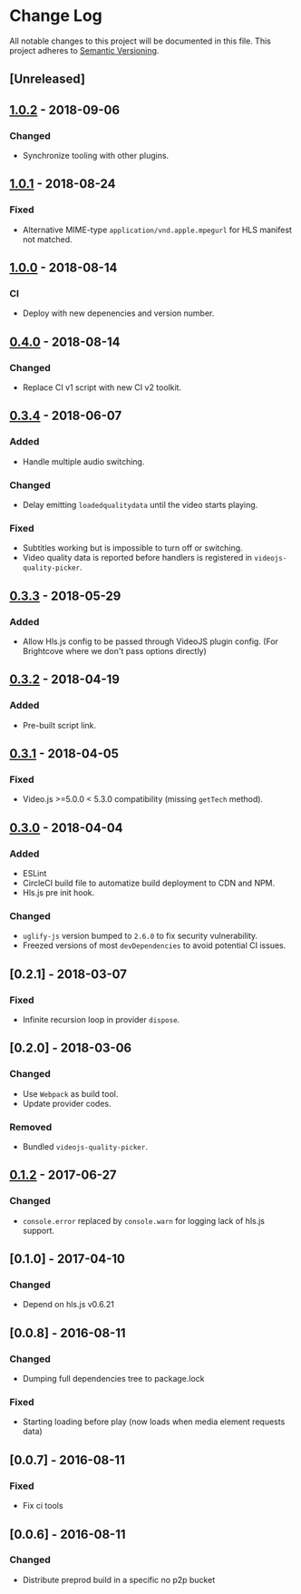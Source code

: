 # Change Log
All notable changes to this project will be documented in this file.
This project adheres to [Semantic Versioning](http://semver.org/).

## [Unreleased]

## [1.0.2] - 2018-09-06
### Changed
- Synchronize tooling with other plugins.

## [1.0.1] - 2018-08-24
### Fixed
- Alternative MIME-type `application/vnd.apple.mpegurl` for HLS manifest not matched.

## [1.0.0] - 2018-08-14
### CI
- Deploy with new depenencies and version number.

## [0.4.0] - 2018-08-14
### Changed
- Replace CI v1 script with new CI v2 toolkit.

## [0.3.4] - 2018-06-07
### Added
- Handle multiple audio switching.

### Changed
- Delay emitting `loadedqualitydata` until the video starts playing.

### Fixed
- Subtitles working but is impossible to turn off or switching.
- Video quality data is reported before handlers is registered in `videojs-quality-picker`.

## [0.3.3] - 2018-05-29
### Added
- Allow Hls.js config to be passed through VideoJS plugin config. (For Brightcove where we don't pass options directly)

## [0.3.2] - 2018-04-19
### Added
- Pre-built script link.

## [0.3.1] - 2018-04-05
### Fixed
- Video.js >=5.0.0 < 5.3.0 compatibility (missing `getTech` method).

## [0.3.0] - 2018-04-04
### Added
- ESLint
- CircleCI build file to automatize build deployment to CDN and NPM.
- Hls.js pre init hook.

### Changed
- `uglify-js` version bumped to `2.6.0` to fix security vulnerability.
- Freezed versions of most `devDependencies` to avoid potential CI issues.

## [0.2.1] - 2018-03-07
### Fixed
- Infinite recursion loop in provider `dispose`.

## [0.2.0] - 2018-03-06
### Changed
- Use `Webpack` as build tool.
- Update provider codes.

### Removed
- Bundled `videojs-quality-picker`.

## [0.1.2] - 2017-06-27
### Changed
- `console.error` replaced by `console.warn` for logging lack of hls.js support.

## [0.1.0] - 2017-04-10
### Changed
- Depend on hls.js v0.6.21

## [0.0.8] - 2016-08-11
### Changed
- Dumping full dependencies tree to package.lock

### Fixed
- Starting loading before play (now loads when media element requests data)

## [0.0.7] - 2016-08-11
### Fixed
- Fix ci tools

## [0.0.6] - 2016-08-11
### Changed
- Distribute preprod build in a specific no p2p bucket

[0.1.2]: https://github.com/streamroot/videojs5-hlsjs-source-handler/compare/v0.1.0...v0.1.2
[0.1.3]: https://github.com/streamroot/videojs5-hlsjs-source-handler/compare/v0.1.2...v0.1.3
[0.3.0]: https://github.com/streamroot/videojs-hlsjs-plugin/compare/v0.2.1...v0.3.0
[0.3.1]: https://github.com/streamroot/videojs-hlsjs-plugin/compare/v0.3.0...v0.3.1
[0.3.2]: https://github.com/streamroot/videojs-hlsjs-plugin/compare/v0.3.1...v0.3.2
[0.3.3]: https://github.com/streamroot/videojs-hlsjs-plugin/compare/v0.3.2...v0.3.3
[0.3.4]: https://github.com/streamroot/videojs-hlsjs-plugin/compare/v0.3.3...v0.3.4
[0.4.0]: https://github.com/streamroot/videojs-hlsjs-plugin/compare/v0.3.4...v0.4.0
[1.0.0]: https://github.com/streamroot/videojs-hlsjs-plugin/compare/v0.4.0...v1.0.0
[1.0.1]: https://github.com/streamroot/videojs-hlsjs-plugin/compare/v1.0.0...v1.0.1
[1.0.2]: https://github.com/streamroot/videojs-hlsjs-plugin/compare/v1.0.1...v1.0.2
